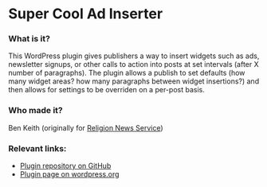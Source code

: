 # Super Cool Ad Inserter

### What is it?

This WordPress plugin gives publishers a way to insert widgets such as ads, newsletter signups, or other calls to action into posts at set intervals (after X number of paragraphs). The plugin allows a publish to set defaults (how many widget areas? how many paragraphs between widget insertions?) and then allows for settings to be overriden on a per-post basis.

### Who made it?

Ben Keith (originally for [Religion News Service](http://religionnews.com))

### Relevant links:

- [Plugin repository on GitHub](https://github.com/INN/super-cool-ad-inserter-plugin)
- [Plugin page on wordpress.org](https://wordpress.org/plugins/super-cool-ad-inserter/)